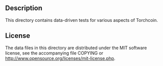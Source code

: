 Description
------------

This directory contains data-driven tests for various aspects of Torchcoin.

License
--------

The data files in this directory are distributed under the MIT software
license, see the accompanying file COPYING or
http://www.opensource.org/licenses/mit-license.php.

